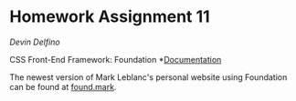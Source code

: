 Homework Assignment 11
======================
*Devin Delfino*

CSS Front-End Framework: Foundation
*[Documentation](foundation.zurb.com)

The newest version of Mark Leblanc's personal website using Foundation can be found at [found.mark](found.mark).
